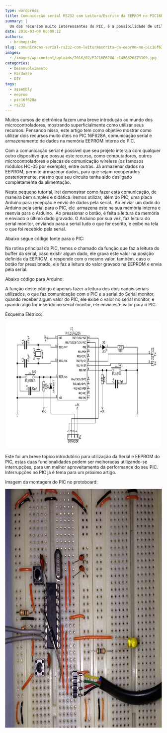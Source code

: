 ```yaml
---
type: wordpress
title: Comunicação serial RS232 com Leitura/Escrita da EEPROM no PIC16F628A
summary: |
  Um dos recursos muito interessantes do PIC, é a possibilidade de utilizar a comunicação serial no padrão RS232. Este post tem como objetivo dar uma breve introdução na implementação desta função e também na utilização da escrita e leitura da memória EEPROM interna do PIC.
date: 2016-03-08 00:00:12
authors:
  - brunopiske
slug: comunicacao-serial-rs232-com-leituraescrita-da-eeprom-no-pic16f628a
images:
  - /images/wp-content/uploads/2016/02/PIC16F628A-e1456826573109.jpg
categories:
  - Desenvolvimento
  - Hardware
  - DIY
tags:
  - assembly
  - eeprom
  - pic16f628a
  - rs232
---
```


Muitos cursos de eletrônica fazem uma breve introdução ao mundo dos microcontroladores, mostrando superficialmente como utilizar seus recursos. Pensando nisso, este artigo tem como objetivo mostrar como utilizar dois recursos muito úteis no PIC 16F628A, comunicação serial e armazenamento de dados na memória EEPROM interna do PIC.<!--more-->

Com a comunicação serial é possível que seu projeto interaja com qualquer outro dispositivo que possua este recurso, como computadores, outros microcontroladores e placas de comunicação wireless (os famosos módulos HC-05 por exemplo), entre outras. Já armazenar dados na EEPROM, permite armazenar dados, para que sejam recuperados posteriormente, mesmo que seu circuito tenha sido desligado completamente da alimentação.

Neste pequeno tutorial, irei demonstrar como fazer esta comunicação, de maneira bem simples e didática. Iremos utilizar, além do PIC, uma placa Arduino para recepção e envio de dados pela serial.  Ao enviar um dado do Arduino pela serial para o PIC, ele  armazena este na sua memória interna e reenvia para o Arduino.  Ao pressionar o botão, é feita a leitura da memória e enviado o último dado gravado. O Arduino por sua vez, faz leitura do serial monitor, enviando para a serial tudo o que for escrito, e exibe na tela o que foi recebido pela serial.

Abaixo segue código fonte para o PIC:

<script src="//gistfy-app.herokuapp.com/github/ButecoOpenSource/exemplos/exemplos_PIC/serial_eeprom.asm?branch=master&amp;lang=armasm" type="text/javascript"></script>

Na rotina principal do PIC, temos o chamado da função que faz a leitura do buffer da serial, caso existir algum dado, ele grava este valor na posição definida da EEPROM, e responde com o mesmo valor, também, caso o botão for pressionado, ele faz a leitura do valor gravado na EEPROM e envia pela serial.

Abaixo código para Arduino:

<script src="//gistfy-app.herokuapp.com/github/ButecoOpenSource/exemplos/exemplos_PIC/arduino_serial.ino?branch=master&amp;lang=c&amp;style=arduino" type="text/javascript"></script>

A função deste código é apenas fazer a leitura dos dois canais seriais utilizados, o que faz comunicação com o PIC e a serial do Serial monitor, quando receber algum valor do PIC, ele exibe o valor no serial monitor, e quando algo for inserido no serial monitor, ele envia este valor para o PIC.

Esquema Elétrico:

<a href="/images/wp-content/uploads/2016/02/esquema.png" rel="attachment wp-att-4866"><img class="size-full wp-image-4866 aligncenter" src="/images/wp-content/uploads/2016/02/esquema.png" alt="esquema" width="829" height="409" /></a>

<script src="//gistfy-app.herokuapp.com/github/BrunoLeandroPiske/exemplos/exemplos_PIC/SERIAL_EEPROM/arduino_serial.c?branch=master&amp;lang=cal&amp;style=arduino" type="text/javascript"></script>

Este foi um breve tópico introdutório para utilização da Serial e EEPROM do PIC, estas duas funcionalidades podem ser melhoradas utilizando-se interrupções, para um melhor aproveitamento da performance do seu PIC. Interrupções no PIC já é tema para um próximo artigo.

Imagem da montagem do PIC no protoboard:

<a href="/images/wp-content/uploads/2016/02/IMG_3152.jpg" rel="attachment wp-att-4824"><img class=" wp-image-4824 aligncenter" src="/images/wp-content/uploads/2016/02/IMG_3152.jpg" alt="IMG_3152" width="908" height="767" /></a>
